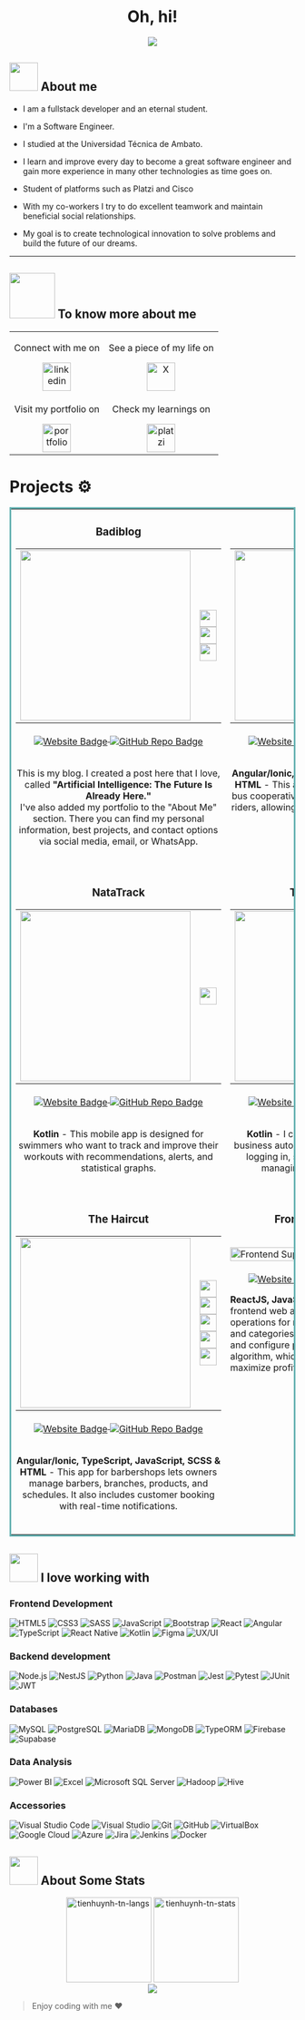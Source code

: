 
<h1 align="center"><b>Oh, hi!</b></h1>

<p align="center">
  <a href="https://github.com/DenverCoder1/readme-typing-svg"><img src="https://readme-typing-svg.herokuapp.com?font=Architects+Daughter&color=00FF00&size=25&center=true&vCenter=true&width=600&height=100&lines=I'm+Stalin+Badillo..⭐;Self-taught+Full-Stack+Developer,;Software+Engineer+,;Let's+learn+and+create+together..<3++"></a>
</p>

## <picture><img src = "https://github.com/7oSkaaa/7oSkaaa/blob/main/Images/about_me.gif?raw=true" width = 50px></picture> About me

- I am a fullstack developer and an eternal student.

- I'm a Software Engineer.
  
- I studied at the Universidad Técnica de Ambato.

- I learn and improve every day to become a great software engineer and gain more experience in many other technologies as time goes on.

- Student of platforms such as Platzi and Cisco

- With my co-workers I try to do excellent teamwork and maintain beneficial social relationships.

- My goal is to create technological innovation to solve problems and build the future of our dreams.

  
___
## <img src='https://raw.githubusercontent.com/ShahriarShafin/ShahriarShafin/main/Assets/handshake.gif' width="80px"> To know more about me
<table align="center">
  <tr>
    <td align="center">
      <p>Connect with me on</p>
      <a href="https://www.linkedin.com/in/stalinbadillo/" target="blank">
        <img src="https://user-images.githubusercontent.com/88904952/234979284-68c11d7f-1acc-4f0c-ac78-044e1037d7b0.png" alt="linkedin" height="50" width="50" />
      </a>
    </td>
    <td align="center">
      <p>See a piece of my life on</p>
      <a href="https://twitter.com/badilleins" target="blank">
        <img src="https://static.vecteezy.com/system/resources/previews/034/716/139/non_2x/x-new-twitter-logo-free-png.png" alt="X" height="50" width="50" />
      </a>
    </td>
  </tr>
  <tr>
    <td align="center">
      <p>Visit my portfolio on</p>
      <a href="https://badilleins.github.io/" target="blank">
        <img src="https://cdn-icons-png.flaticon.com/512/2572/2572742.png" alt="portfolio" height="50" width="50" />
      </a>
    </td>
    <td align="center">
      <p>Check my learnings on</p>
      <a href="https://platzi.com/p/Badilleins/" target="blank">
        <img src="https://static.platzi.com/media/blog/unnamed-8089fc33-6322-4bd3-85de-1da032257d4b.png" alt="platzi"
 height="50" width="50" />
      </a>
    </td>
  </tr>
</table>

# Projects ⚙️

<table bordercolor="#66b2b2">

<tr>
  <td width="50%" valign="top" align
="center">
    <h3>Badiblog</h3>
    <table>
      <tr>
        <td>
          <img src="https://media1.giphy.com/media/v1.Y2lkPTc5MGI3NjExZ2IzNTI4M3I1bHZ2M3pkd21rbmk1Nzc0NjF4c2libTcxaXV3d2FkNyZlcD12MV9pbnRlcm5hbF9naWZfYnlfaWQmY3Q9Zw/Cqj61hZOIXiwNc1hx0/giphy.gif" width="300"/>
        </td>
        <td align="center" valign="middle">
          <img src="https://cdn.jsdelivr.net/gh/devicons/devicon/icons/javascript/javascript-original.svg" width="30" height="30"/><br/>
          <img src="https://cdn.jsdelivr.net/gh/devicons/devicon/icons/html5/html5-original.svg" width="30" height="30"/><br/>
          <img src="https://cdn.jsdelivr.net/gh/devicons/devicon/icons/css3/css3-original.svg" width="30" height="30"/>
        </td>
      </tr>
    </table>
    <div>
      <a href="https://badilleins.github.io/BadiBlog/" target="_blank">
        <img align="middle" src="https://img.shields.io/static/v1?label=Website&message=BadiBlog&color=0db7ed&style=for-the-badge&logo=google-chrome&logoColor=white" alt="Website Badge"/>
      </a>
      <a href="https://github.com/badilleins/BadiBlog" target="_blank">
        <img align="middle" src="https://img.shields.io/static/v1?label=GitHub&message=Repo&color=181717&style=for-the-badge&logo=github&logoColor=white" alt="GitHub Repo Badge"/>
      </a>
    </div>
    <br/>
    <p align="center">
      This is my blog. I created a post here that I love, called <strong>"Artificial Intelligence: The Future Is Already Here."</strong><br/>
      I've also added my portfolio to the "About Me" section. There you can find my personal information, best projects, and contact options via social media, email, or WhatsApp.
    </p>
     <br/>
  </td>

</td>
<td width="50%" valign="top" align="center">
  <h3>Ecuabus App</h3>
  <table>
    <tr>
      <td>
        <img src="images/waveportal.jpg" width="300"/>
      </td>
      <td align="center" valign="middle">
        <img src="https://cdn.jsdelivr.net/gh/devicons/devicon/icons/angularjs/angularjs-original.svg" width="30" height="30"/><br/>
        <img src="https://cdn.jsdelivr.net/gh/devicons/devicon/icons/ionic/ionic-original.svg" width="30" height="30"/><br/>
        <img src="https://cdn.jsdelivr.net/gh/devicons/devicon/icons/typescript/typescript-original.svg" width="30" height="30"/><br/>
        <img src="https://cdn.jsdelivr.net/gh/devicons/devicon/icons/javascript/javascript-original.svg" width="30" height="30"/><br/>
        <img src="https://cdn.jsdelivr.net/gh/devicons/devicon/icons/html5/html5-original.svg" width="30" height="30"/>
      </td>
    </tr>
  </table>
  <div>
    <a href="http://foodtrackr.me/BadiBlog/" target="_blank">
      <img align="middle"  src="https://img.shields.io/static/v1?label=Website&message=Ecuabus&color=0db7ed&style=for-the-badge&logo=google-chrome&logoColor=white" alt="Website Badge"/>
    </a>
    <a href="https://github.com/badilleins/EcuabusApp" target="_blank">
      <img align="middle"  src="https://img.shields.io/static/v1?label=GitHub&message=Repo&color=181717&style=for-the-badge&logo=github&logoColor=white" alt="GitHub Repo Badge"/>
    </a>
  </div>
  <br/>
  <p align="center">
    <strong>Angular/Ionic, Typescript, SCSS, Javascript & HTML</strong> - This app was created to be useful for bus cooperative owners, office employees, and riders, allowing them to manage routes, drivers, and tickets sold.
  </p>
  <br/>
</td>
</tr>

<tr>
<td width="50%" valign="top" align="center">
  <h3>NataTrack</h3>
  <table>
    <tr>
      <td>
        <img src="https://media0.giphy.com/media/v1.Y2lkPTc5MGI3NjExYXU5ejRnc3ZzMm1ncWJlZHNhMXpoMWVhMjBvYnN6YmU5cGx2b3QzbyZlcD12MV9pbnRlcm5hbF9naWZfYnlfaWQmY3Q9Zw/Y8rlUtFck0dow5DFRF/giphy.gif" width="300"/>
      </td>
      <td align="center" valign="middle">
        <img src="https://cdn.jsdelivr.net/gh/devicons/devicon/icons/kotlin/kotlin-original.svg" width="30" height="30"/>
      </td>
    </tr>
  </table>
  <div>
    <a href="https://yo utu.be/xBjfY5Xqwyg" target="_blank">
      <img align="middle"  src="https://img.shields.io/static/v1?label=Website&message=NataTrack&color=0db7ed&style=for-the-badge&logo=google-chrome&logoColor=white" alt="Website Badge"/>
    </a>
    <a href="https://github.com/badilleins/NataTrack.git" target="_blank">
      <img align="middle" src="https://img.shields.io/static/v1?label=GitHub&message=Repo&color=181717&style=for-the-badge&logo=github&logoColor=white" alt="GitHub Repo Badge"/>
    </a>
  </div>
  <br/>
  <p align="center">
    <strong>Kotlin</strong> - This mobile app is designed for swimmers who want to track and improve their workouts with recommendations, alerts, and statistical graphs.
  </p>
  <br/>
</td>

<td width="50%" valign="top" align="center">
  <h3>Trevis Store App</h3>
  <table>
    <tr>
      <td>
        <img src="images/nasaapod.jpg" width="300"/>
      </td>
      <td align="center" valign="middle">
        <img src="https://cdn.jsdelivr.net/gh/devicons/devicon/icons/kotlin/kotlin-original.svg" width="30" height="30"/>
      </td>
    </tr>
  </table>
  <div>
    <a href="http://foodtrackr.me/BadiBlog/" target="_blank">
      <img  align="middle" src="https://img.shields.io/static/v1?label=Website&message=Trevis-Store-App&color=0db7ed&style=for-the-badge&logo=google-chrome&logoColor=white" alt="Website Badge"/>
    </a>
    <a href="https://github.com/badilleins/TrevisStoreApp" target="_blank">
      <img  align="middle" src="https://img.shields.io/static/v1?label=GitHub&message=Repo&color=181717&style=for-the-badge&logo=github&logoColor=white" alt="GitHub Repo Badge"/>
    </a>
  </div>
  <br/>
  <p align="center">
    <strong>Kotlin</strong> - I created this app to help a local business automate the sales process. It allows logging in, selling, viewing statistics, and managing products and earnings.
  </p>
  <br/>
</td>

</tr>


<tr>
<td width="50%" valign="top" align="center">
  <h3>The Haircut</h3>
  <table>
    <tr>
      <td>
        <img src="images/portfolio.jpg" width="300"/>
      </td>
      <td align="center" valign="middle">
        <img src="https://cdn.jsdelivr.net/gh/devicons/devicon/icons/angularjs/angularjs-original.svg" width="30" height="30"/><br/>
        <img src="https://cdn.jsdelivr.net/gh/devicons/devicon/icons/ionic/ionic-original.svg" width="30" height="30"/><br/>
        <img src="https://cdn.jsdelivr.net/gh/devicons/devicon/icons/typescript/typescript-original.svg" width="30" height="30"/><br/>
        <img src="https://cdn.jsdelivr.net/gh/devicons/devicon/icons/javascript/javascript-original.svg" width="30" height="30"/><br/>
        <img src="https://cdn.jsdelivr.net/gh/devicons/devicon/icons/html5/html5-original.svg" width="30" height="30"/>
      </td>
    </tr>
  </table>
  <div>
    <a href="http://foodtrackr.me/BadiBlog/" target="_blank">
      <img  align="middle" src="https://img.shields.io/static/v1?label=Website&message=The-Haircut&color=0db7ed&style=for-the-badge&logo=google-chrome&logoColor=white" alt="Website Badge"/>
    </a>
    <a href="https://github.com/badilleins/Batatabit" target="_blank">
      <img  align="middle" src="https://img.shields.io/static/v1?label=GitHub&message=Repo&color=181717&style=for-the-badge&logo=github&logoColor=white" alt="GitHub Repo Badge"/>
    </a>
  </div>
  <br/>
  <p align="center">
    <strong>Angular/Ionic, TypeScript, JavaScript, SCSS & HTML</strong> - This app for barbershops lets owners manage barbers, branches, products, and schedules. It also includes customer booking with real-time notifications.
  </p>
  <br/>
</td>

<td width="50%" valign="top">
  <h3 align="center">Frontend Supermarket</h3>
  <br />
  <a target="_blank" href="https://github.com/badilleins/FrontendSupermercadoGenetico">
    <img src="images/nasaapod.jpg" width="100%" alt="Frontend Supermarket Screenshot"/>
  </a>
  <br />
  <p align="center">
    <a href="http://foodtrackr.me/BadiBlog/" target="_blank">
      <img  align="middle" src="https://img.shields.io/static/v1?label=Website&message=Frontend-Supermarket&color=0db7ed&style=for-the-badge&logo=google-chrome&logoColor=white" alt="Website Badge"/>
    </a>
    <a href="https://github.com/badilleins/FrontendSupermercadoGenetico" target="_blank">
      <img  align="middle" src="https://img.shields.io/static/v1?label=GitHub&message=Repo&color=181717&style=for-the-badge&logo=github&logoColor=white" alt="GitHub Repo Badge"/>
    </a>
  </p>
  <p>
    <strong>ReactJS, JavaScript, CSS & HTML</strong> – This frontend web application enables CRUD operations for managing supermarket products and categories. Users can input product data and configure parameters for a genetic algorithm, which optimizes shelf space to maximize profitability.
  </p>
</td>

</tr>


</table>




## <img src="https://media2.giphy.com/media/QssGEmpkyEOhBCb7e1/giphy.gif?cid=ecf05e47a0n3gi1bfqntqmob8g9aid1oyj2wr3ds3mg700bl&rid=giphy.gif" width="50px"> I love working with
### Frontend Development
![HTML5](https://img.shields.io/badge/html5-%23E34F26.svg?style=for-the-badge&logo=html5&logoColor=white) 
![CSS3](https://img.shields.io/badge/css3-%231572B6.svg?style=for-the-badge&logo=css3&logoColor=white) 
![SASS](https://img.shields.io/badge/Sass-CC6699?style=for-the-badge&logo=sass&logoColor=white)
![JavaScript](https://img.shields.io/badge/javascript-%23323330.svg?style=for-the-badge&logo=javascript&logoColor=%23F7DF1E) 
![Bootstrap](https://img.shields.io/badge/Bootstrap-7952B3?style=for-the-badge&logo=bootstrap&logoColor=white)
![React](https://img.shields.io/badge/React-20232A?style=for-the-badge&logo=react&logoColor=61DAFB)
![Angular](https://img.shields.io/badge/Angular-DD0031?style=for-the-badge&logo=angular&logoColor=white)
![TypeScript](https://img.shields.io/badge/TypeScript-007ACC?style=for-the-badge&logo=typescript&logoColor=white)
![React Native](https://img.shields.io/badge/React_Native-20232A?style=for-the-badge&logo=react&logoColor=61DAFB)
![Kotlin](https://img.shields.io/badge/Kotlin-0095D5?style=for-the-badge&logo=kotlin&logoColor=white)
![Figma](https://img.shields.io/badge/Figma-F24E1E?style=for-the-badge&logo=figma&logoColor=white)
![UX/UI](https://img.shields.io/badge/UX%2FUI--Design-blueviolet?style=for-the-badge)


### Backend development
![Node.js](https://img.shields.io/badge/Node.js-339933?style=for-the-badge&logo=nodedotjs&logoColor=white)
![NestJS](https://img.shields.io/badge/NestJS-E0234E?style=for-the-badge&logo=nestjs&logoColor=white)
![Python](https://img.shields.io/badge/Python-3776AB?style=for-the-badge&logo=python&logoColor=white)
![Java](https://img.shields.io/badge/java-%23ED8B00.svg?style=for-the-badge&logo=java&logoColor=white)
![Postman](https://img.shields.io/badge/Postman-FF6C37?style=for-the-badge&logo=postman&logoColor=white)
![Jest](https://img.shields.io/badge/Jest-C21325?style=for-the-badge&logo=jest&logoColor=white)
![Pytest](https://img.shields.io/badge/Pytest-3776AB?style=for-the-badge&logo=python&logoColor=white)
![JUnit](https://img.shields.io/badge/JUnit-25A162?style=for-the-badge&logo=java&logoColor=white)
![JWT](https://img.shields.io/badge/JWT-000000?style=for-the-badge&logo=jsonwebtokens&logoColor=white)

### Databases
![MySQL](https://img.shields.io/badge/MySQL-005C84?style=for-the-badge&logo=mysql&logoColor=white)
![PostgreSQL](https://img.shields.io/badge/PostgreSQL-4169E1?style=for-the-badge&logo=postgresql&logoColor=white)
![MariaDB](https://img.shields.io/badge/MariaDB-003545?style=for-the-badge&logo=mariadb&logoColor=white)
![MongoDB](https://img.shields.io/badge/MongoDB-47A248?style=for-the-badge&logo=mongodb&logoColor=white)
![TypeORM](https://img.shields.io/badge/TypeORM-262626?style=for-the-badge&logo=typeorm&logoColor=white)
![Firebase](https://img.shields.io/badge/Firebase-FFCA28?style=for-the-badge&logo=firebase&logoColor=black)
![Supabase](https://img.shields.io/badge/Supabase-3ECF8E?style=for-the-badge&logo=supabase&logoColor=white)



### Data Analysis
![Power BI](https://img.shields.io/badge/Power%20BI-F2C811?style=for-the-badge&logo=powerbi&logoColor=black)
![Excel](https://img.shields.io/badge/Microsoft%20Excel-217346?style=for-the-badge&logo=microsoft-excel&logoColor=white)
![Microsoft SQL Server](https://img.shields.io/badge/Microsoft%20SQL%20Server-CC2927?style=for-the-badge&logo=microsoft-sql-server&logoColor=white)
![Hadoop](https://img.shields.io/badge/Apache%20Hadoop-66CCFF?style=for-the-badge&logo=apache-hadoop&logoColor=black)
![Hive](https://img.shields.io/badge/Apache%20Hive-FDEE21?style=for-the-badge&logo=apache-hive&logoColor=black)


### Accessories
![Visual Studio Code](https://img.shields.io/badge/Visual%20Studio%20Code-0078d7.svg?style=for-the-badge&logo=visual-studio-code&logoColor=white) 
![Visual Studio](https://img.shields.io/badge/Visual%20Studio-5C2D91?style=for-the-badge&logo=visual-studio&logoColor=white)
![Git](https://img.shields.io/badge/git-%23F05033.svg?style=for-the-badge&logo=git&logoColor=white) 
![GitHub](https://img.shields.io/badge/github-%23121011.svg?style=for-the-badge&logo=github&logoColor=white) 
![VirtualBox](https://img.shields.io/badge/VirtualBox-183A61?style=for-the-badge&logo=virtualbox&logoColor=white)
![Google Cloud](https://img.shields.io/badge/Google%20Cloud-4285F4?style=for-the-badge&logo=google-cloud&logoColor=white)
![Azure](https://img.shields.io/badge/Microsoft%20Azure-0078D4?style=for-the-badge&logo=microsoft-azure&logoColor=white)
![Jira](https://img.shields.io/badge/Jira-0052CC?style=for-the-badge&logo=jira&logoColor=white)
![Jenkins](https://img.shields.io/badge/Jenkins-D24939?style=for-the-badge&logo=jenkins&logoColor=white)
![Docker](https://img.shields.io/badge/Docker-2496ED?style=for-the-badge&logo=docker&logoColor=white)



## <img src="https://media0.giphy.com/media/cNZqrH5IzOG0xrlWks/giphy.gif?cid=ecf05e47map255q427en9uprqc1sb0unjq5k4fnqg5pmhhs4&rid=giphy.gif&ct=s" width="50px"> About Some Stats
<div align="center">
<img height="150em" src="https://github-readme-stats.vercel.app/api/top-langs/?username=badilleins&layout=compact&show_icon=true&theme=algolia" alt="tienhuynh-tn-langs"/>
<img height="150em" src="https://github-readme-stats.vercel.app/api/?username=badilleins&layout=compact&show_icon=true&theme=algolia" alt="tienhuynh-tn-stats"/>
</div>
<div align="center">
  <img src="http://github-readme-streak-stats.herokuapp.com?user=badilleins&theme=algolia&background=0d1117&hide_border=true" />
</div>

> Enjoy coding with me ❤️
